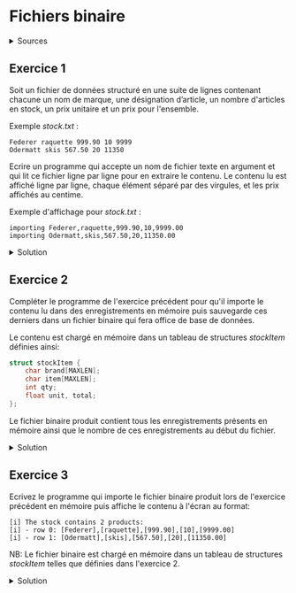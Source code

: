 # Fichiers binaire
<details>
<summary>Sources</summary>
https://enit.rnu.tn/fr/Minds/informatique/TD5%20avec%20corrig%C3%A9.pdf
</details>

## Exercice 1
Soit un fichier de données structuré en une suite de lignes contenant chacune un nom de marque, une désignation d’article, un nombre d'articles en stock, un prix unitaire et un prix pour l'ensemble. 

Exemple _stock.txt_ :
~~~
Federer raquette 999.90 10 9999
Odermatt skis 567.50 20 11350
~~~

Ecrire un programme qui accepte un nom de fichier texte en argument et qui lit ce fichier ligne par ligne pour en extraire le contenu. Le contenu lu est affiché ligne par ligne, chaque élément séparé par des virgules, et les prix affichés au centime.

Exemple d'affichage pour _stock.txt_ :
~~~
importing Federer,raquette,999.90,10,9999.00
importing Odermatt,skis,567.50,20,11350.00
~~~

<details>
<summary>Solution</summary>

~~~cpp
#include <stdio.h>

#define MAXLEN 256

int main(int argc, char **argv) {

    if (argc != 2) {
        printf("Usage: %s file\n", argv[0]);
        return 1;
    }

    FILE *fin = fopen(argv[1], "r");
    if (!fin) {
        printf("[e] could not open %s\n", argv[1]);
        return 1;
    }

    // start reading

    char brand[MAXLEN]; char item[MAXLEN];
    float unit, total;
    int qty;

    while (fscanf(fin, "%s %s %f %d %f", brand, item, &unit, &qty, &total) != EOF)
        printf("reading %s,%s,%.2f,%d,%.2f\n", brand, item, unit, qty, total);

    fclose(fin);
    return 0;
}
~~~
</details>


## Exercice 2
Compléter le programme de l'exercice précédent pour qu'il importe le contenu lu dans des enregistrements en mémoire puis sauvegarde ces derniers dans un fichier binaire qui fera office de base de données.

Le contenu est chargé en mémoire dans un tableau de structures _stockItem_ définies ainsi:

~~~cpp
struct stockItem {
    char brand[MAXLEN];
    char item[MAXLEN];
    int qty;
    float unit, total;
};
~~~

Le fichier binaire produit contient tous les enregistrements présents en mémoire ainsi que le nombre de ces enregistrements au début du fichier.

<details>
<summary>Solution</summary>

~~~cpp
#include <stdio.h>

#define MAXLEN 256
#define MAXSTOCK 80

struct stockItem {
    char brand[MAXLEN];
    char item[MAXLEN];
    int qty;
    float unit, total;
};

int main(int argc, char **argv) {

    if (argc != 3) {
        printf("Usage: %s importfile dbfile\n", argv[0]);
        return 1;
    }

    FILE *fin = fopen(argv[1], "r");
    if (!fin) {
        printf("[e] could not open %s\n", argv[1]);
        return 1;
    }

    // start importing

    struct stockItem stock[MAXSTOCK] = { 0 };
    int i = 0;
    while (fscanf(fin, "%s %s %f %d %f", stock[i].brand, stock[i].item, &(stock[i].unit), &(stock[i].qty), &(stock[i].total)) != EOF) {
        printf("importing %s,%s,%.2f,%d,%.2f\n", stock[i].brand, stock[i].item, stock[i].unit, stock[i].qty, stock[i].total);
        i++;
    }

    fclose(fin);

    // create/overwrite DB file
	
    FILE *fout = fopen(argv[2], "wb");
    if (!fout) {
        printf("[e] could not open %s\n", argv[2]);
        return 1;
    }

    // DB size as header
	
    if (fwrite(&i, sizeof i, 1, fout) != 1) {
        printf("[e] could not write size of stock to %s\n", argv[2]);
        return 1;
    }
    
	// DB rows
	
	if (fwrite(stock, sizeof stock[0], i, fout) != i) {
        printf("[e] could not write stock to %s\n", argv[2]);
        return 1;
    }

    fclose(fout);
    return 0;
}

~~~

</details>


## Exercice 3
Ecrivez le programme qui importe le fichier binaire produit lors de l'exercice précédent en mémoire puis affiche le contenu à l'écran au format:

~~~
[i] The stock contains 2 products:
[i] - row 0: [Federer],[raquette],[999.90],[10],[9999.00]
[i] - row 1: [Odermatt],[skis],[567.50],[20],[11350.00]
~~~

NB: Le fichier binaire est chargé en mémoire dans un tableau de structures _stockItem_ telles que définies dans l'exercice 2.

<details>
<summary>Solution</summary>

~~~cpp
#include <stdio.h>

#define MAXLEN 256
#define MAXSTOCK 80

struct stockItem {
    char brand[MAXLEN];
    char item[MAXLEN];
    int qty;
    float unit, total;
};

int main(int argc, char **argv) {

    if (argc != 2) {
        printf("Usage: %s dbfile\n", argv[0]);
        return 1;
    }

    FILE *fin = fopen(argv[1], "rb");
    if (!fin) {
        printf("[e] could not open %s\n", argv[1]);
        return 1;
    }

    // load DB into memory

    struct stockItem stock[MAXSTOCK] = { 0 };
    int n = 0;

    // get DB size (number of rows)

    if (fread(&n, sizeof n, 1, fin) != 1) {
        printf("[e] error trying to read db size\n");
        return 1;
    }

    // get DB rows

    if (fread(stock, sizeof stock[0], n, fin) != n) {
        printf("[e] error trying to read %d db contents\n", n);
        return 1;
    }

    // display DB contents

    printf("[i] The stock contains %d products:\n", n);
    for (int i = 0; i < n; i++) {
        printf("[i] - row %d: ", i);
        printf("[%s],[%s],", stock[i].brand, stock[i].item);
        printf("[%.2f],[%d],[%.2f]\n", stock[i].unit, stock[i].qty, stock[i].total);
    }

    fclose(fin);
    return 0;
}
~~~

</details>

